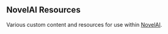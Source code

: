 ## NovelAI Resources

Various custom content and resources for use within [NovelAI](https://novelai.net).
